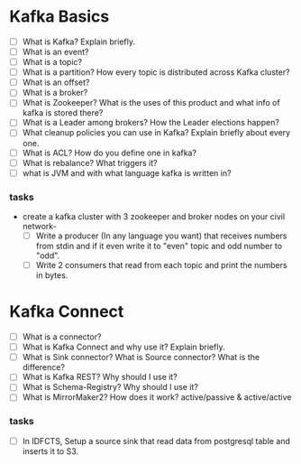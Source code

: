# Kafka Basics

- [ ] What is Kafka? Explain briefly.
- [ ] What is an event?
- [ ] What is a topic?
- [ ] What is a partition? How every topic is distributed across Kafka cluster?
- [ ] What is an offset?
- [ ] What is a broker?
- [ ] What is Zookeeper? What is the uses of this product and what info of kafka is stored there?
- [ ] What is a Leader among brokers? How the Leader elections happen?
- [ ] What cleanup policies you can use in Kafka? Explain briefly about every one.
- [ ] What is ACL? How do you define one in kafka?
- [ ] What is rebalance? What triggers it?
- [ ] what is JVM and with what language kafka is written in?
### tasks
* create a kafka cluster with 3 zookeeper and broker nodes on your civil network-
    - [ ] Write a producer (In any language you want) that receives numbers from stdin and if it even write it to "even" topic and odd number to "odd".
    - [ ] Write 2 consumers that read from each topic and print the numbers in bytes.

# Kafka Connect
- [ ] What is a connector?
- [ ] What is Kafka Connect and why use it? Explain briefly.
- [ ] What is Sink connector? What is Source connector? What is the difference?
- [ ] What is Kafka REST? Why should I use it?
- [ ] What is Schema-Registry? Why should I use it?
- [ ] What is MirrorMaker2? How does it work? active/passive & active/active

### tasks
- [ ] In IDFCTS, Setup a source sink that read data from postgresql table and inserts it to S3.


